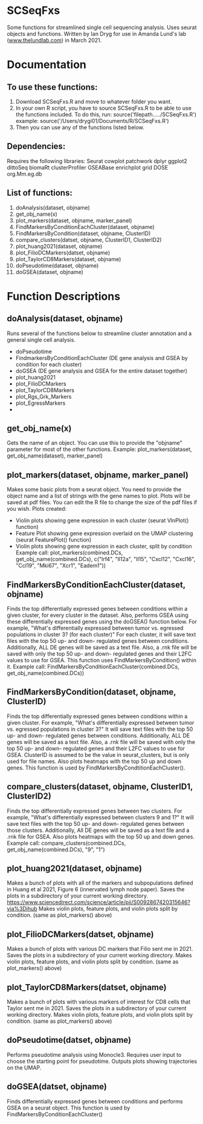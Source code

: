# SCSeqFxs
Some functions for streamlined single cell sequencing analysis. Uses seurat objects and functions. 
Written by Ian Dryg for use in Amanda Lund's lab (www.thelundlab.com) in March 2021. 

# Documentation
## To use these functions:
1. Download SCSeqFxs.R and move to whatever folder you want. 
2. In your own R script, you have to source SCSeqFxs.R to be able to use the functions included. To do this, run:
source('filepath...../SCSeqFxs.R')
example: 
source('/Users/drygi01/Documents/R/SCSeqFxs.R')
3. Then you can use any of the functions listed below. 

## Dependencies: 
Requires the following libraries:
Seurat
cowplot
patchwork
dplyr
ggplot2
dittoSeq
biomaRt
clusterProfiler
GSEABase
enrichplot
grid
DOSE
org.Mm.eg.db

## List of functions:
1. doAnalysis(dataset, objname)
2. get_obj_name(x)
3. plot_markers(dataset, objname, marker_panel)
4. FindMarkersByConditionEachCluster(dataset, objname)
5. FindMarkersByCondition(dataset, objname, ClusterID)
6. compare_clusters(datset, objname, ClusterID1, ClusterID2)
7. plot_huang2021(dataset, objname)
8. plot_FilioDCMarkers(datset, objname)
9. plot_TaylorCD8Markers(dataset, objname)
10. doPseudotime(dataset, objname)
11. doGSEA(dataset, objname)

# Function Descriptions
## doAnalysis(dataset, objname)
Runs several of the functions below to streamline cluster annotation and a general single cell analysis. 
- doPseudotime 
- FindmarkersByConditionEachCluster (DE gene analysis and GSEA by condition for each cluster)
- doGSEA (DE gene analysis and GSEA for the entire dataset together)
- plot_huang2021
- plot_FilioDCMarkers
- plot_TaylorCD8Markers
- plot_Rgs_Grk_Markers
- plot_EgressMarkers
- 
## get_obj_name(x)
Gets the name of an object. You can use this to provide the "objname" parameter for most of the other functions. 
Example:
plot_markers(dataset, get_obj_name(dataset), marker_panel)

## plot_markers(dataset, objname, marker_panel)
Makes some basic plots from a seurat object. You need to provide the object name and a list of strings with the gene names to plot. 
Plots will be saved at pdf files. You can edit the R file to change the size of the pdf files if you wish. 
Plots created: 
- Violin plots showing gene expression in each cluster (seurat VlnPlot() function)
- Feature Plot showing gene expression overlaid on the UMAP clustering (seurat FeaturePlot() function)
- Violin plots showing gene expression in each cluster, split by condition
Example call:
plot_markers(combined.DCs, get_obj_name(combined.DCs), c("Irf4", "Il12a", "Il15", "Cxcl12", "Cxcl16", "Ccl19", "Mki67", "Xcr1", "Eadem1"))

## FindMarkersByConditionEachCluster(dataset, objname)
Finds the top differentially expressed genes between conditions within a given cluster, for every cluster in the dataset. Also, performs GSEA using these differentially expressed genes using the doGSEA() function below. 
For example, "What's differentially expressed between tumor vs. egressed populations in cluster 3? (for each cluster)"
For each cluster, it will save text files with the top 50 up- and down- regulated genes between conditions. Additionally, ALL DE genes will be saved as a text file. Also, a .rnk file will be saved with only the top 50 up- and down- regulated genes and their L2FC values to use for GSEA. 
This function uses FindMarkersByCondition() within it. 
Example call: 
FindMarkersByConditionEachCluster(combined.DCs, get_obj_name(combined.DCs))

## FindMarkersByCondition(dataset, objname, ClusterID)
Finds the top differentially expressed genes between conditions within a given cluster. 
For example, "What's differentially expressed between tumor vs. egressed populations in cluster 3?"
It will save text files with the top 50 up- and down- regulated genes between conditions. Additionally, ALL DE genes will be saved as a text file. Also, a .rnk file will be saved with only the top 50 up- and down- regulated genes and their L2FC values to use for GSEA. 
ClusterID is assumed to be the value in seurat_clusters, but is only used for file names. 
Also plots heatmaps with the top 50 up and down genes. 
This function is used by FindMarkersByCondtitionEachCluster(). 

## compare_clusters(dataset, objname, ClusterID1, ClusterID2)
Finds the top differentially expressed genes between two clusters. 
For example, "What's differentially expressed between clusters 9 and 1?"
It will save text files with the top 50 up- and down- regulated genes between those clusters. Additionally, All DE genes will be saved as a text file and a .rnk file for GSEA. Also plots heatmaps with the top 50 up and down genes. 
Example call: 
compare_clusters(combined.DCs, get_obj_name(combined.DCs), "9", "1")

## plot_huang2021(dataset, objname)
Makes a bunch of plots with all of the markers and subpopulations defined in Huang et al 2021, Figure 6 (innervated lymph node paper). 
Saves the plots in a subdirectory of your current working directory. 
https://www.sciencedirect.com/science/article/pii/S0092867420315646?via%3Dihub
Makes violin plots, feature plots, and violin plots split by condition. (same as plot_markers() above)

## plot_FilioDCMarkers(datset, objname)
Makes a bunch of plots with various DC markers that Filio sent me in 2021. 
Saves the plots in a subdirectory of your current working directory. 
Makes violin plots, feature plots, and violin plots split by condition. (same as plot_markers() above)

## plot_TaylorCD8Markers(datset, objname)
Makes a bunch of plots with various markers of interest for CD8 cells that Taylor sent me in 2021. 
Saves the plots in a subdirectory of your current working directory. 
Makes violin plots, feature plots, and violin plots split by condition. (same as plot_markers() above)

## doPseudotime(datset, objname)
Performs pseudotime analysis using Monocle3. Requires user input to choose the starting point for pseudotime. Outputs plots showing trajectories on the UMAP. 

## doGSEA(datset, objname)
Finds differentially expressed genes between conditions and performs GSEA on a seurat object. This function is used by FindMarkersByConditionEachCluster() 

